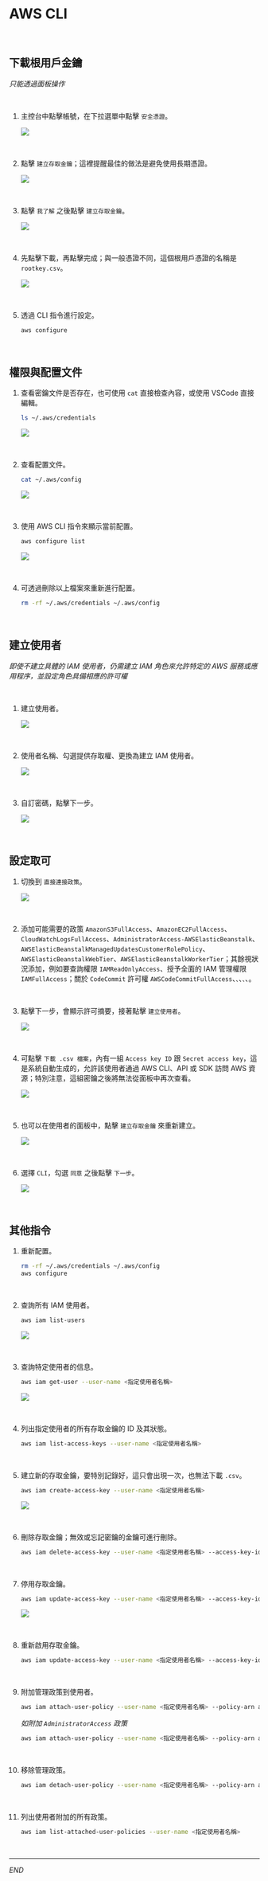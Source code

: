 # AWS CLI

<br>

## 下載根用戶金鑰

_只能透過面板操作_

<br>

1. 主控台中點擊帳號，在下拉選單中點擊 `安全憑證`。

    ![](images/img_47.png)

<br>

2. 點擊 `建立存取金鑰`；這裡提醒最佳的做法是避免使用長期憑證。

    ![](images/img_48.png)

<br>

3. 點擊 `我了解` 之後點擊 `建立存取金鑰`。

    ![](images/img_49.png)

<br>

4. 先點擊下載，再點擊完成；與一般憑證不同，這個根用戶憑證的名稱是 `rootkey.csv`。

    ![](images/img_50.png)

<br>

5. 透過 CLI 指令進行設定。

    ```bash
    aws configure
    ```

<br>

## 權限與配置文件

1. 查看密鑰文件是否存在，也可使用 `cat` 直接檢查內容，或使用 VSCode 直接編輯。

    ```bash
    ls ~/.aws/credentials
    ```

    ![](images/img_33.png)

<br>

2. 查看配置文件。

    ```bash
    cat ~/.aws/config
    ```

    ![](images/img_32.png)

<br>

3. 使用 AWS CLI 指令來顯示當前配置。

    ```bash
    aws configure list
    ```

    ![](images/img_34.png)

<br>

4. 可透過刪除以上檔案來重新進行配置。

    ```bash
    rm -rf ~/.aws/credentials ~/.aws/config
    ```

<br>

## 建立使用者

_即使不建立具體的 IAM 使用者，仍需建立 IAM 角色來允許特定的 AWS 服務或應用程序，並設定角色具備相應的許可權_

<br>

1. 建立使用者。

    ![](images/img_35.png)

<br>

2. 使用者名稱、勾選提供存取權、更換為建立 IAM 使用者。

    ![](images/img_36.png)

<br>

3. 自訂密碼，點擊下一步。

    ![](images/img_37.png)

<br>

## 設定取可

1. 切換到 `直接連接政策`。

    ![](images/img_38.png)

<br>

2. 添加可能需要的政策 `AmazonS3FullAccess`、`AmazonEC2FullAccess`、`CloudWatchLogsFullAccess`、`AdministratorAccess-AWSElasticBeanstalk`、`AWSElasticBeanstalkManagedUpdatesCustomerRolePolicy`、`AWSElasticBeanstalkWebTier`、`AWSElasticBeanstalkWorkerTier`；其餘視狀況添加，例如要查詢權限 `IAMReadOnlyAccess`、授予全面的 IAM 管理權限 `IAMFullAccess`；關於 `CodeCommit` 許可權 `AWSCodeCommitFullAccess`、``、``、``、``、。

<br>

3. 點擊下一步，會顯示許可摘要，接著點擊 `建立使用者`。

    ![](images/img_39.png)

<br>

4. 可點擊 `下載 .csv 檔案`，內有一組 `Access key ID` 跟 `Secret access key`，這是系統自動生成的，允許該使用者通過 AWS CLI、API 或 SDK 訪問 AWS 資源；特別注意，這組密鑰之後將無法從面板中再次查看。

    ![](images/img_40.png)

<br>

5. 也可以在使用者的面板中，點擊 `建立存取金鑰` 來重新建立。

    ![](images/img_41.png)

<br>

6. 選擇 `CLI`，勾選 `同意` 之後點擊 `下一步`。

    ![](images/img_42.png)

<br>

## 其他指令

1. 重新配置。

    ```bash
    rm -rf ~/.aws/credentials ~/.aws/config
    aws configure
    ```

<br>

2. 查詢所有 IAM 使用者。

    ```bash
    aws iam list-users
    ```

    ![](images/img_43.png)

<br>

3. 查詢特定使用者的信息。

    ```bash
    aws iam get-user --user-name <指定使用者名稱>
    ```

    ![](images/img_44.png)

<br>

4. 列出指定使用者的所有存取金鑰的 ID 及其狀態。

    ```bash
    aws iam list-access-keys --user-name <指定使用者名稱>
    ```

<br>

5. 建立新的存取金鑰，要特別記錄好，這只會出現一次，也無法下載 `.csv`。

    ```bash
    aws iam create-access-key --user-name <指定使用者名稱>
    ```

    ![](images/img_45.png)

<br>

6. 刪除存取金鑰；無效或忘記密鑰的金鑰可進行刪除。

    ```bash
    aws iam delete-access-key --user-name <指定使用者名稱> --access-key-id <access-key-id>
    ```

<br>

7. 停用存取金鑰。

    ```bash
    aws iam update-access-key --user-name <指定使用者名稱> --access-key-id <access-key-id> --status Inactive
    ```

    ![](images/img_46.png)

<br>

8. 重新啟用存取金鑰。

    ```bash
    aws iam update-access-key --user-name <指定使用者名稱> --access-key-id <access-key-id> --status Active
    ```

<br>

9. 附加管理政策到使用者。

    ```bash
    aws iam attach-user-policy --user-name <指定使用者名稱> --policy-arn arn:aws:iam::aws:policy/<政策名稱>
    ```

    _如附加 `AdministratorAccess` 政策_

    ```bash
    aws iam attach-user-policy --user-name <指定使用者名稱> --policy-arn arn:aws:iam::aws:policy/AdministratorAccess
    ```

<br>

10. 移除管理政策。

    ```bash
    aws iam detach-user-policy --user-name <指定使用者名稱> --policy-arn arn:aws:iam::aws:policy/<政策名稱>
    ```

<br>

11. 列出使用者附加的所有政策。

    ```bash
    aws iam list-attached-user-policies --user-name <指定使用者名稱>
    ```

<br>

___

_END_